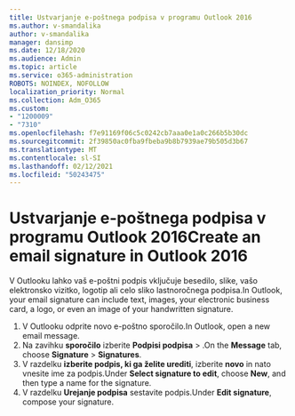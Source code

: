 ```yaml
---
title: Ustvarjanje e-poštnega podpisa v programu Outlook 2016
ms.author: v-smandalika
author: v-smandalika
manager: dansimp
ms.date: 12/18/2020
ms.audience: Admin
ms.topic: article
ms.service: o365-administration
ROBOTS: NOINDEX, NOFOLLOW
localization_priority: Normal
ms.collection: Adm_O365
ms.custom:
- "1200009"
- "7310"
ms.openlocfilehash: f7e91169f06c5c0242cb7aaa0e1a0c266b5b30dc
ms.sourcegitcommit: 2f39850ac0fba9fbeba9b8b7939ae79b505d3b67
ms.translationtype: MT
ms.contentlocale: sl-SI
ms.lasthandoff: 02/12/2021
ms.locfileid: "50243475"
---
```

# <a name="create-an-email-signature-in-outlook-2016"></a><span data-ttu-id="29f08-102">Ustvarjanje e-poštnega podpisa v programu Outlook 2016</span><span class="sxs-lookup"><span data-stu-id="29f08-102">Create an email signature in Outlook 2016</span></span>

<span data-ttu-id="29f08-103">V Outlooku lahko vaš e-poštni podpis vključuje besedilo, slike, vašo elektronsko vizitko, logotip ali celo sliko lastnoročnega podpisa.</span><span class="sxs-lookup"><span data-stu-id="29f08-103">In Outlook, your email signature can include text, images, your electronic business card, a logo, or even an image of your handwritten signature.</span></span>

1. <span data-ttu-id="29f08-104">V Outlooku odprite novo e-poštno sporočilo.</span><span class="sxs-lookup"><span data-stu-id="29f08-104">In Outlook, open a new email message.</span></span>
2. <span data-ttu-id="29f08-105">Na zavihku **sporočilo** izberite **Podpisi podpisa**  >  .</span><span class="sxs-lookup"><span data-stu-id="29f08-105">On the **Message** tab, choose **Signature** > **Signatures**.</span></span>
3. <span data-ttu-id="29f08-106">V razdelku **izberite podpis, ki ga želite urediti**, izberite **novo** in nato vnesite ime za podpis.</span><span class="sxs-lookup"><span data-stu-id="29f08-106">Under **Select signature to edit**, choose **New**, and then type a name for the signature.</span></span>
4. <span data-ttu-id="29f08-107">V razdelku **Urejanje podpisa** sestavite podpis.</span><span class="sxs-lookup"><span data-stu-id="29f08-107">Under **Edit signature**, compose your signature.</span></span>
